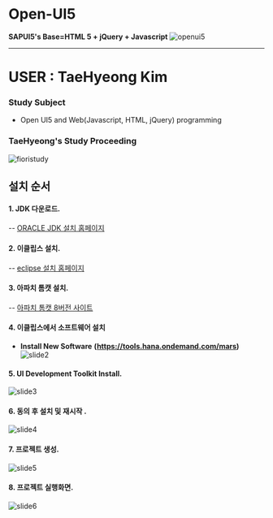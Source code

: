 # Open-UI5 

**SAPUI5's Base=HTML 5 + jQuery + Javascript**
![openui5](https://user-images.githubusercontent.com/44318904/49745798-226acb00-fce3-11e8-9b68-28adfbe6b98f.png)
****

 # USER : TaeHyeong Kim
 
 ### Study Subject 
- Open UI5 and Web(Javascript, HTML, jQuery) programming

 ### TaeHyeong's Study Proceeding
![fioristudy](https://user-images.githubusercontent.com/44318904/49878969-473e7a00-fe6c-11e8-8673-837f7a8536bc.gif)


## 설치 순서
#### 1. JDK 다운로드.
 -- [ORACLE JDK 설치 홈페이지](https://www.oracle.com/technetwork/java/javase/downloads/jdk11-downloads-5066655.html)
#### 2. 이클립스 설치.
 -- [eclipse 설치 홈페이지](https://www.eclipse.org/downloads/download.php?file=/oomph/epp/2018-09/Ra/eclipse-inst-win64.exe)
#### 3.  아파치 톰캣 설치.  
 -- [아파치 톰캣 8버전 사이트](https://tomcat.apache.org/download-80.cgi)
#### 4. 이클립스에서 소프트웨어 설치
 + **Install New Software**
 **(https://tools.hana.ondemand.com/mars)**
![slide2](https://user-images.githubusercontent.com/44318904/49747425-c2762380-fce6-11e8-8666-1d7ec25133c8.PNG)

#### 5. UI Development Toolkit Install.
![slide3](https://user-images.githubusercontent.com/44318904/49747438-cc982200-fce6-11e8-82a9-cc4f21777023.PNG)

#### 6. 동의 후 설치 및 재시작 .
![slide4](https://user-images.githubusercontent.com/44318904/49747467-d6ba2080-fce6-11e8-95ec-18c3ac04a178.PNG)

#### 7. 프로젝트 생성.
![slide5](https://user-images.githubusercontent.com/44318904/49747480-dd489800-fce6-11e8-961b-17b4b18f4859.PNG)

#### 8. 프로젝트 실행화면.
![slide6](https://user-images.githubusercontent.com/44318904/49747494-e3d70f80-fce6-11e8-9896-9aa464b2f0a6.PNG)
